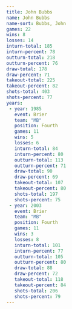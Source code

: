 ```yaml
---
title: John Bubbs
name: John Bubbs
name-sort: Bubbs, John
games: 22
wins: 8
losses: 14
inturn-total: 185
inturn-percent: 78
outturn-total: 218
outturn-percent: 76
draw-total: 178
draw-percent: 71
takeout-total: 225
takeout-percent: 82
shots-total: 403
shots-percent: 77
years:
 - year: 1985
   event: Brier
   team: "MB"
   position: Fourth
   games: 11
   wins: 5
   losses: 6
   inturn-total: 84
   inturn-percent: 80
   outturn-total: 113
   outturn-percent: 71
   draw-total: 90
   draw-percent: 69
   takeout-total: 107
   takeout-percent: 80
   shots-total: 197
   shots-percent: 75
 - year: 2003
   event: Brier
   team: "MB"
   position: Fourth
   games: 11
   wins: 3
   losses: 8
   inturn-total: 101
   inturn-percent: 77
   outturn-total: 105
   outturn-percent: 80
   draw-total: 88
   draw-percent: 72
   takeout-total: 118
   takeout-percent: 84
   shots-total: 206
   shots-percent: 79
---
```

